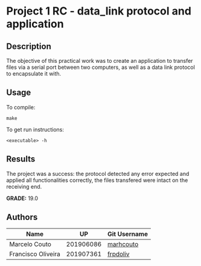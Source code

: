 # Project 1 RC - data_link protocol and application

## Description
The objective of this practical work was to create an application to transfer files via a serial port between two computers, as well as a data link protocol to encapsulate it with.

## Usage 
To compile:

	make
	
To get run instructions:

	<executable> -h


## Results 
The project was a success: the protocol detected any error expected and applied all functionalities correctly, the files transfered were intact on the receiving end.

**GRADE:** 19.0

## Authors

Name | UP | Git Username |
-----|----|--------------|
Marcelo Couto | 201906086 | [marhcouto](https://github.com/marhcouto)
Francisco Oliveira | 201907361 | [frpdoliv](https://github.com/frpdoliv)

